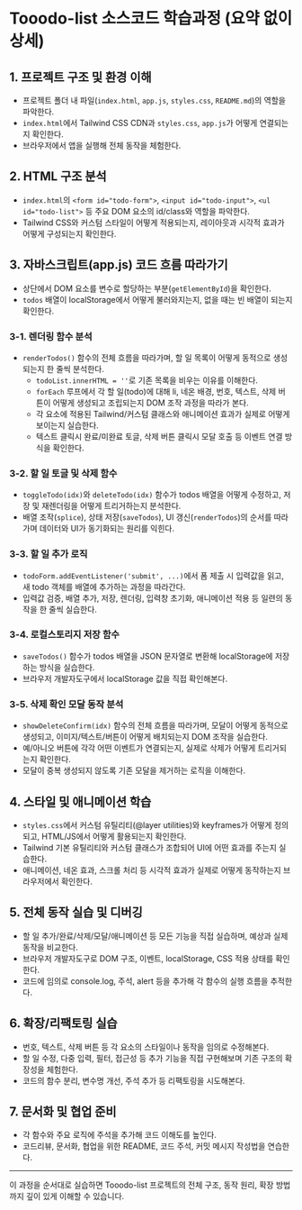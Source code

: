 # Tooodo-list 소스코드 학습과정 (요약 없이 상세)

## 1. 프로젝트 구조 및 환경 이해
- 프로젝트 폴더 내 파일(`index.html`, `app.js`, `styles.css`, `README.md`)의 역할을 파악한다.
- `index.html`에서 Tailwind CSS CDN과 `styles.css`, `app.js`가 어떻게 연결되는지 확인한다.
- 브라우저에서 앱을 실행해 전체 동작을 체험한다.

## 2. HTML 구조 분석
- `index.html`의 `<form id="todo-form">`, `<input id="todo-input">`, `<ul id="todo-list">` 등 주요 DOM 요소의 id/class와 역할을 파악한다.
- Tailwind CSS와 커스텀 스타일이 어떻게 적용되는지, 레이아웃과 시각적 효과가 어떻게 구성되는지 확인한다.

## 3. 자바스크립트(app.js) 코드 흐름 따라가기
- 상단에서 DOM 요소를 변수로 할당하는 부분(`getElementById`)을 확인한다.
- `todos` 배열이 localStorage에서 어떻게 불러와지는지, 없을 때는 빈 배열이 되는지 확인한다.

### 3-1. 렌더링 함수 분석
- `renderTodos()` 함수의 전체 흐름을 따라가며, 할 일 목록이 어떻게 동적으로 생성되는지 한 줄씩 분석한다.
  - `todoList.innerHTML = ''`로 기존 목록을 비우는 이유를 이해한다.
  - `forEach` 루프에서 각 할 일(todo)에 대해 li, 네온 배경, 번호, 텍스트, 삭제 버튼이 어떻게 생성되고 조립되는지 DOM 조작 과정을 따라가 본다.
  - 각 요소에 적용된 Tailwind/커스텀 클래스와 애니메이션 효과가 실제로 어떻게 보이는지 실습한다.
  - 텍스트 클릭시 완료/미완료 토글, 삭제 버튼 클릭시 모달 호출 등 이벤트 연결 방식을 확인한다.

### 3-2. 할 일 토글 및 삭제 함수
- `toggleTodo(idx)`와 `deleteTodo(idx)` 함수가 todos 배열을 어떻게 수정하고, 저장 및 재렌더링을 어떻게 트리거하는지 분석한다.
- 배열 조작(`splice`), 상태 저장(`saveTodos`), UI 갱신(`renderTodos`)의 순서를 따라가며 데이터와 UI가 동기화되는 원리를 익힌다.

### 3-3. 할 일 추가 로직
- `todoForm.addEventListener('submit', ...)`에서 폼 제출 시 입력값을 읽고, 새 todo 객체를 배열에 추가하는 과정을 따라간다.
- 입력값 검증, 배열 추가, 저장, 렌더링, 입력창 초기화, 애니메이션 적용 등 일련의 동작을 한 줄씩 실습한다.

### 3-4. 로컬스토리지 저장 함수
- `saveTodos()` 함수가 todos 배열을 JSON 문자열로 변환해 localStorage에 저장하는 방식을 실습한다.
- 브라우저 개발자도구에서 localStorage 값을 직접 확인해본다.

### 3-5. 삭제 확인 모달 동작 분석
- `showDeleteConfirm(idx)` 함수의 전체 흐름을 따라가며, 모달이 어떻게 동적으로 생성되고, 이미지/텍스트/버튼이 어떻게 배치되는지 DOM 조작을 실습한다.
- 예/아니오 버튼에 각각 어떤 이벤트가 연결되는지, 실제로 삭제가 어떻게 트리거되는지 확인한다.
- 모달이 중복 생성되지 않도록 기존 모달을 제거하는 로직을 이해한다.

## 4. 스타일 및 애니메이션 학습
- `styles.css`에서 커스텀 유틸리티(@layer utilities)와 keyframes가 어떻게 정의되고, HTML/JS에서 어떻게 활용되는지 확인한다.
- Tailwind 기본 유틸리티와 커스텀 클래스가 조합되어 UI에 어떤 효과를 주는지 실습한다.
- 애니메이션, 네온 효과, 스크롤 처리 등 시각적 효과가 실제로 어떻게 동작하는지 브라우저에서 확인한다.

## 5. 전체 동작 실습 및 디버깅
- 할 일 추가/완료/삭제/모달/애니메이션 등 모든 기능을 직접 실습하며, 예상과 실제 동작을 비교한다.
- 브라우저 개발자도구로 DOM 구조, 이벤트, localStorage, CSS 적용 상태를 확인한다.
- 코드에 임의로 console.log, 주석, alert 등을 추가해 각 함수의 실행 흐름을 추적한다.

## 6. 확장/리팩토링 실습
- 번호, 텍스트, 삭제 버튼 등 각 요소의 스타일이나 동작을 임의로 수정해본다.
- 할 일 수정, 다중 입력, 필터, 접근성 등 추가 기능을 직접 구현해보며 기존 구조의 확장성을 체험한다.
- 코드의 함수 분리, 변수명 개선, 주석 추가 등 리팩토링을 시도해본다.

## 7. 문서화 및 협업 준비
- 각 함수와 주요 로직에 주석을 추가해 코드 이해도를 높인다.
- 코드리뷰, 문서화, 협업을 위한 README, 코드 주석, 커밋 메시지 작성법을 연습한다.

---

이 과정을 순서대로 실습하면 Tooodo-list 프로젝트의 전체 구조, 동작 원리, 확장 방법까지 깊이 있게 이해할 수 있습니다.

